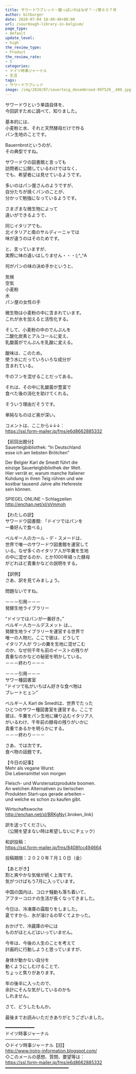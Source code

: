 ```yaml
---
title: サワードウブレッド－酸っぱいのはなぜ？－/第６０７号
author: bitburger
date: 2020-07-04 18:49:48+00:00
url: /sourdough-library-in-belgium/
page_type:
- default
update_level:
- high
the_review_type:
- Product
the_review_rate:
- 5
categories:
- ドイツ時事ジャーナル
- 生活
tags:
- サワードウブレッド
image: /img/2020/07/sauerteig_desembrood-997529__480.jpg
---
```

サワードウという単語自体を、  
今回訳すために調べて、知りました。

基本的には、  
小麦粉と水、それと天然酵母だけで作る  
パン生地のことです。

Bauernbrotというのが、  
その典型ですね。

サワードウの図書館と言っても  
訪問者に公開しているわけではなく、  
でも、希望者には見せているようです。

多いのはパン屋さんのようですが、  
自分たちが焼くパンのことが、  
分かって勉強になっているようです。

さまざまな微生物によって  
違いができるようで、

同じイタリアでも、  
北イタリアと南のサルディーニャでは  
味が違うのはそのためです。

と、言っていますが、  
実際に味の違いはしりません・・・(;^_^A

何がパンの味の決め手かというと、

気候  
空気  
小麦粉  
水  
パン屋の女性の手

  
微生物は小麦粉の中に含まれています。  
これが水を加えると活性化する。

そして、小麦粉の中のでんぷんを  
二酸化炭素とアルコールに変え、  
乳酸菌がでんぷんを乳酸に変える。

酸味は、このため。  
使う水にだっていろいろな成分が  
含まれている。

牛のフンを混ぜることだってある。

それは、その中に乳酸菌が豊富で  
食べた後の消化を助けてくれる。

そういう理由だそうです。

単純なものほど奥が深い。

  
コメントは、ここから↓↓↓：  
<https://ssl.form-mailer.jp/fms/e6d8662885332>

【前回出題分】  
Sauerteigbibliothek: &#8220;In Deutschland  
esse ich am liebsten Brötchen&#8221;

Der Belgier Karl de Smedt führt die  
einzige Sauerteigbibliothek der Welt.  
Hier verrät er, warum manche Italiener  
Kuhdung in ihren Teig rühren und wie  
kostbar tausend Jahre alte Hefereste  
sein können.

SPIEGEL ONLINE &#8211; Schlagzeilen  
<http://enchan.net/xl/sVmmoh>

  
【わたしの訳】  
サワードウ図書館: 「ドイツではパンを  
一番好んで食べる」

ベルギー人のカール・デ・スメードは、  
世界で唯一のサワードウ図書館を運営して  
いる。なぜ多くのイタリア人が牛糞を生地  
の中に混ぜるのか、とか1000年経った酵母  
がどれほど貴重かなどの説明をする。

  
【訳例】  
さあ、訳を見てみましょう。

問題ないですね。

－－－引用－－－  
発酵生地ライブラリー

&#8220;ドイツではパンが一番好き。&#8221;  
ベルギー人カールデスメット は、、  
発酵生地ライブラリーを運営する世界で  
唯一の人物だ。ここで彼は、どうして  
イタリア人が ウシの糞を生地に混ぜこむ  
のか、なぜ何千年も前のイーストの残りが  
貴重なのかなどの秘密を明かしている。  
－－－終わり－－－

  
－－－引用－－－  
サワー種図書室  
”ドイツで私がいちばん好きな食べ物は  
ブレートヒェン”

ベルギー人 Karl de Smedtは、世界でたった  
ひとつのサワー種図書室を運営する。ここで  
彼は、牛糞をパン生地に練り込むイタリア人  
がいるわけ、千年前の酵母の残りがいかに  
貴重であるかを明らかにする。  
－－－終わり－－－

  
さあ、では次です。  
食べ物の話題です。

【今日の記事】  
Mehr als vegane Wurst:  
Die Lebensmittel von morgen

Fleisch- und Wurstersatzprodukte boomen.  
An welchen Alternativen zu tierischen  
Produkten Start-ups gerade arbeiten –  
und welche es schon zu kaufen gibt.

Wirtschaftswoche  
<http://enchan.net/xl/BRKgNv>{.broken_link}

訳を送ってください。  
（公開を望まない時は希望しないにチェック）

和訳投稿：  
 <https://ssl.form-mailer.jp/fms/8408fcc494664>

投稿期限：２０２０年７月１０日（金）

  
【あとがき】  
割と爽やかな気候が続く上海です。  
気がつけばもう7月に入っています。

中国の国内は、コロナ騒動も落ち着いて、  
アフターコロナの生活が長くなってきました。

今日は、冷凍庫の霜取りをしました。  
夏ですから、氷が溶けるの早くてよかった。

おかげで、冷蔵庫の中には  
ものがほとんどはいっていません。

今年は、今後の人生のことを考えて  
計画的に行動しようと思っていますが、

身体が動かない自分を  
動くようにしむけることで、  
ちょっと焦りがあります。

年の後半に入ったので、  
余計にそんな気がしているのかも  
しれません。

さて、どうしたもんか。

  
最後までお読みいただきありがとうございました。

━━━━━━━━━━━  
ドイツ時事ジャーナル  
───────────  
◇ドイツ時事ジャーナル【旧】  
<http://www.iroiro-information.blogspot.com/>  
◇このメールの感想、質問、要望等は：  
<https://ssl.form-mailer.jp/fms/e6d8662885332>  
━━━━━━━━━━━━━━━━━━━━━━━━